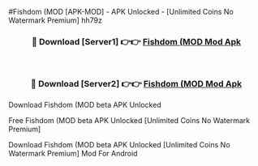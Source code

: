 #Fishdom (MOD [APK-MOD] - APK Unlocked - [Unlimited Coins No Watermark Premium] hh79z



<div align="center">

<h3>🔴 Download [Server1] 👉👉 <a href="https://momento.my/?title=Fishdom_(MOD">Fishdom (MOD Mod Apk</a></h3><br>

<h3>🔴 Download [Server2] 👉👉 <a href="https://momento.my/?title=Fishdom_(MOD">Fishdom (MOD Mod Apk</a></h3>
</div>



Download Fishdom (MOD beta APK Unlocked

Free Fishdom (MOD beta APK Unlocked [Unlimited Coins No Watermark Premium]

Download Fishdom (MOD beta APK Unlocked [Unlimited Coins No Watermark Premium] Mod For Android
